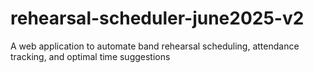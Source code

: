 # rehearsal-scheduler-june2025-v2
A web application to automate band rehearsal scheduling, attendance tracking, and optimal time suggestions
